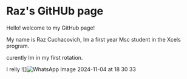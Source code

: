 # Raz's GitHUb page

Hello! welcome to my GitHub page! 

My name is Raz Cuchacovich, Im a first year Msc student in the Xcels program.

curently Im in my first rotation.

I relly 
![]![WhatsApp Image 2024-11-04 at 18 30 33](https://github.com/user-attachments/assets/4c90f42b-7c76-42a2-bfc4-75c6d2878288)




